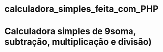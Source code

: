 # calculadora_simples_feita_com_PHP

<h1>Calculadora simples de 9soma, subtração, multiplicação e divisão)</h1>
